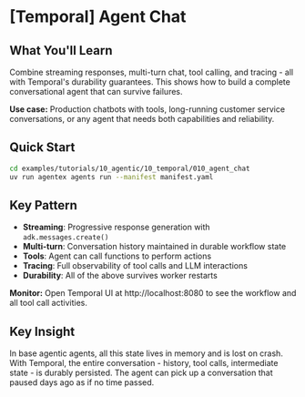 # [Temporal] Agent Chat

## What You'll Learn

Combine streaming responses, multi-turn chat, tool calling, and tracing - all with Temporal's durability guarantees. This shows how to build a complete conversational agent that can survive failures.

**Use case:** Production chatbots with tools, long-running customer service conversations, or any agent that needs both capabilities and reliability.

## Quick Start

```bash
cd examples/tutorials/10_agentic/10_temporal/010_agent_chat
uv run agentex agents run --manifest manifest.yaml
```

## Key Pattern

- **Streaming**: Progressive response generation with `adk.messages.create()`
- **Multi-turn**: Conversation history maintained in durable workflow state
- **Tools**: Agent can call functions to perform actions
- **Tracing**: Full observability of tool calls and LLM interactions
- **Durability**: All of the above survives worker restarts

**Monitor:** Open Temporal UI at http://localhost:8080 to see the workflow and all tool call activities.

## Key Insight

In base agentic agents, all this state lives in memory and is lost on crash. With Temporal, the entire conversation - history, tool calls, intermediate state - is durably persisted. The agent can pick up a conversation that paused days ago as if no time passed.
